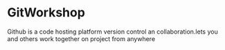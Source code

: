# GitWorkshop
Github is a code hosting platform version control an collaboration.lets you and others work together on project from anywhere
